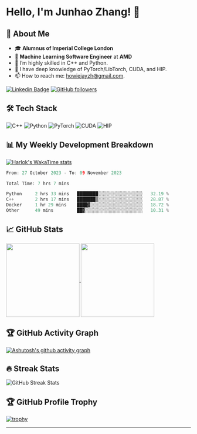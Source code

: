 # Hello, I'm Junhao Zhang! 👋

## 🚀 About Me
- 🎓 **Alumnus of Imperial College London**  
- 💼 **Machine Learning Software Engineer** at **AMD**  
- 🌱 I’m highly skilled in C++ and Python.
- 🔭 I have deep knowledge of PyTorch/LibTorch, CUDA, and HIP.
- 📫 How to reach me: howiejayzh@gmail.com.

[![Linkedin Badge](https://img.shields.io/badge/-Junhao-blue?style=flat-square&logo=Linkedin&logoColor=white&link=https://www.linkedin.com/in/junhao-zh/)](https://www.linkedin.com/in/junhao-zh/)
[![GitHub followers](https://img.shields.io/github/followers/howiejayz?label=Follow&style=social)](https://github.com/howiejayz)

## 🛠 Tech Stack

![C++](https://img.shields.io/badge/-C++-00599C?style=flat-square&logo=c%2B%2B)
![Python](https://img.shields.io/badge/-Python-3776AB?style=flat-square&logo=python)
![PyTorch](https://img.shields.io/badge/-PyTorch-EE4C2C?style=flat-square&logo=pytorch)
![CUDA](https://img.shields.io/badge/-CUDA-76B900?style=flat-square&logo=nvidia)
![HIP](https://img.shields.io/badge/-HIP-0071C5?style=flat-square&logo=amd)

## 📊 My Weekly Development Breakdown

[![Harlok's WakaTime stats](https://github-readme-stats.vercel.app/api/wakatime?username=howiejayz)](https://github.com/anuraghazra/github-readme-stats)

<!--START_SECTION:waka-->

```c++
From: 27 October 2023 - To: 09 November 2023

Total Time: 7 hrs 7 mins

Python     2 hrs 33 mins   ████████░░░░░░░░░░░░░░░░░   32.19 %
C++        2 hrs 17 mins   ███████▒░░░░░░░░░░░░░░░░░   28.87 %
Docker     1 hr 29 mins    ████▓░░░░░░░░░░░░░░░░░░░░   18.72 %
Other      49 mins         ██▓░░░░░░░░░░░░░░░░░░░░░░   10.31 %
```

<!--END_SECTION:waka-->

## 📈 GitHub Stats

<a href="https://github.com/anuraghazra/github-readme-stats">
  <img height=200 align="center" src="https://github-readme-stats.vercel.app/api?username=howiejayz" />
</a>
<a href="https://github.com/anuraghazra/convoychat">
  <img height=200 align="center" src="https://github-readme-stats.vercel.app/api/top-langs?username=howiejayz&layout=compact&langs_count=8&card_width=320" />
</a>

## 🏆 GitHub Activity Graph

[![Ashutosh's github activity graph](https://github-readme-activity-graph.vercel.app/graph?username=howiejayz&theme=react)](https://github.com/howiejayz/github-readme-activity-graph)

## 🔥 Streak Stats

![GitHub Streak Stats](https://github-readme-streak-stats.herokuapp.com/?user=howiejayz&theme=radical)

## 🏆 GitHub Profile Trophy

[![trophy](https://github-profile-trophy.vercel.app/?username=howiejayz&theme=onedark)](https://github.com/ryo-ma/github-profile-trophy)

---

